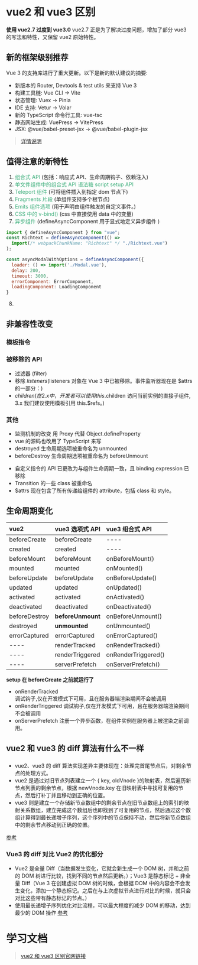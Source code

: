 # vue2 和 vue3 区别

**使用 vue2.7 过度到 vue3.0**
vue2.7 正是为了解决过度问题，增加了部分 vue3 的写法和特性，又保留 vue2 原始特性。

## 新的框架级别推荐

Vue 3 的支持库进行了重大更新。以下是新的默认建议的摘要:

- 新版本的 Router, Devtools & test utils 来支持 Vue 3
- 构建工具链: Vue CLI -> Vite
- 状态管理: Vuex -> Pinia
- IDE 支持: Vetur -> Volar
- 新的 TypeScript 命令行工具: vue-tsc
- 静态网站生成: VuePress -> VitePress
- JSX: @vue/babel-preset-jsx -> @vue/babel-plugin-jsx

> [详情说明](https://v3-migration.vuejs.org/recommendations.html)

## 值得注意的新特性

1. <font color="#3eaf7c">组合式 API</font> (包括：响应式 API、生命周期钩子、依赖注入)
2. <font color="#3eaf7c">单文件组件中的组合式 API 语法糖 script setup API</font>
3. <font color="#3eaf7c">Teleport 组件</font> (可将组件插入到指定 dom 节点下)
4. <font color="#3eaf7c">Fragments 片段</font> (单组件支持多个根节点)
5. <font color="#3eaf7c">Emits 组件选项</font> (用于声明由组件触发的自定义事件。)
6. <font color="#3eaf7c">CSS 中的 v-bind()</font> (css 中直接使用 data 中的变量)
7. <font color="#3eaf7c">异步组件</font> (defineAsyncComponent 用于显式地定义异步组件 )

```js
import { defineAsyncComponent } from "vue";
const Richtext = defineAsyncComponent(() =>
  import(/* webpackChunkName: "Richtext" */ "./Richtext.vue")
);

const asyncModalWithOptions = defineAsyncComponent({
  loader: () => import('./Modal.vue'),
  delay: 200,
  timeout: 3000,
  errorComponent: ErrorComponent,
  loadingComponent: LoadingComponent
}
```

8.

## 非兼容性改变

### 模板指令

### 被移除的 API

- 过滤器 (filter)
- 移除 $listeners ($listeners 对象在 Vue 3 中已被移除。事件监听器现在是 $attrs 的一部分：)
- $children (在 2.x 中，开发者可以使用 this.$children 访问当前实例的直接子组件, 3.x 我们建议使用模板引用 this.$refs。)

### 其他

- 监测机制的改变 用 Proxy 代替 Object.defineProperty
- vue 的源码也改用了 TypeScript 来写
- destroyed 生命周期选项被重命名为 unmounted
- beforeDestroy 生命周期选项被重命名为 beforeUnmount

* 自定义指令的 API 已更改为与组件生命周期一致，且 binding.expression 已移除
* Transition 的一些 class 被重命名
* $attrs 现在包含了所有传递给组件的 attribute，包括 class 和 style。

## 生命周期变化

| vue2          | vue3 选项式 API   | vue3 组合式 API     |
| :------------ | :---------------- | :------------------ |
| beforeCreate  | beforeCreate      | ----                |
| created       | created           | ----                |
| beforeMount   | beforeMount       | onBeforeMount()     |
| mounted       | mounted           | onMounted()         |
| beforeUpdate  | beforeUpdate      | onBeforeUpdate()    |
| updated       | updated           | onUpdated()         |
| activated     | activated         | onActivated()       |
| deactivated   | deactivated       | onDeactivated()     |
| beforeDestroy | **beforeUnmount** | onBeforeUnmount()   |
| destroyed     | **unmounted**     | onUnmounted()       |
| errorCaptured | errorCaptured     | onErrorCaptured()   |
| ----          | renderTracked     | onRenderTracked()   |
| ----          | renderTriggered   | onRenderTriggered() |
| ----          | serverPrefetch    | onServerPrefetch()  |

**setup 在 beforeCreate 之前就运行了**

- onRenderTracked  
  调试钩子,仅在开发模式下可用，且在服务器端渲染期间不会被调用
- onRenderTriggered
  调试钩子,仅在开发模式下可用，且在服务器端渲染期间不会被调用
- onServerPrefetch
  注册一个异步函数，在组件实例在服务器上被渲染之前调用。

## vue2 和 vue3 的 diff 算法有什么不一样

###

- vue2、vue3 的 diff 算法实现差异主要体现在：处理完首尾节点后，对剩余节点的处理方式。
- vue2 是通过对旧节点列表建立一个 { key, oldVnode }的映射表，然后遍历新节点列表的剩余节点，根据 newVnode.key 在旧映射表中寻找可复用的节点，然后打补丁并且移动到正确的位置。
- vue3 则是建立一个存储新节点数组中的剩余节点在旧节点数组上的索引的映射关系数组，建立完成这个数组后也即找到了可复用的节点，然后通过这个数组计算得到最长递增子序列，这个序列中的节点保持不动，然后将新节点数组中的剩余节点移动到正确的位置。

[参考](https://segmentfault.com/a/1190000042586883)

### Vue3 的 diff 对比 Vue2 的优化部分

- Vue2 是全量 Diff（当数据发生变化，它就会新生成一个 DOM 树，并和之前的 DOM 树进行比较，找到不同的节点然后更新。）；Vue3 是静态标记 + 非全量 Diff（Vue 3 在创建虚拟 DOM 树的时候，会根据 DOM 中的内容会不会发生变化，添加一个静态标记。之后在与上次虚拟节点进行对比的时候，就只会对比这些带有静态标记的节点。）
- 使用最长递增子序列优化对比流程，可以最大程度的减少 DOM 的移动，达到最少的 DOM 操作
  [参考](https://blog.csdn.net/weixin_44730897/article/details/127302438)

# 学习文档

> [vue2 和 vue3 区别官网链接](https://v3-migration.vuejs.org/)
